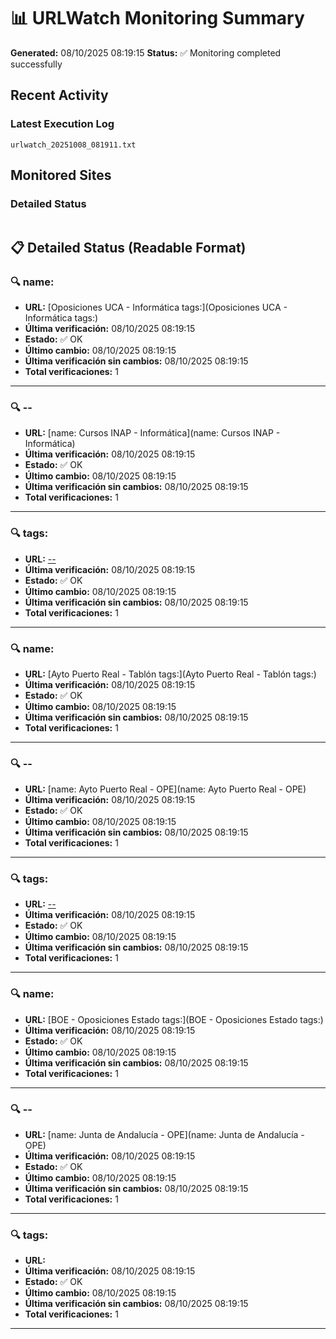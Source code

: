 # 📊 URLWatch Monitoring Summary

**Generated:** 08/10/2025 08:19:15
**Status:** ✅ Monitoring completed successfully

## Recent Activity

### Latest Execution Log
`urlwatch_20251008_081911.txt`

## Monitored Sites

### Detailed Status
```
```

## 📋 Detailed Status (Readable Format)

### 🔍 name:

- **URL:** [Oposiciones UCA - Informática	tags:](Oposiciones UCA - Informática	tags:)
- **Última verificación:** 08/10/2025 08:19:15
- **Estado:** ✅ OK
- **Último cambio:** 08/10/2025 08:19:15
- **Última verificación sin cambios:** 08/10/2025 08:19:15
- **Total verificaciones:** 1

---

### 🔍 --

- **URL:** [name: Cursos INAP - Informática](name: Cursos INAP - Informática)
- **Última verificación:** 08/10/2025 08:19:15
- **Estado:** ✅ OK
- **Último cambio:** 08/10/2025 08:19:15
- **Última verificación sin cambios:** 08/10/2025 08:19:15
- **Total verificaciones:** 1

---

### 🔍 tags:

- **URL:** [--](--)
- **Última verificación:** 08/10/2025 08:19:15
- **Estado:** ✅ OK
- **Último cambio:** 08/10/2025 08:19:15
- **Última verificación sin cambios:** 08/10/2025 08:19:15
- **Total verificaciones:** 1

---

### 🔍 name:

- **URL:** [Ayto Puerto Real - Tablón	tags:](Ayto Puerto Real - Tablón	tags:)
- **Última verificación:** 08/10/2025 08:19:15
- **Estado:** ✅ OK
- **Último cambio:** 08/10/2025 08:19:15
- **Última verificación sin cambios:** 08/10/2025 08:19:15
- **Total verificaciones:** 1

---

### 🔍 --

- **URL:** [name: Ayto Puerto Real - OPE](name: Ayto Puerto Real - OPE)
- **Última verificación:** 08/10/2025 08:19:15
- **Estado:** ✅ OK
- **Último cambio:** 08/10/2025 08:19:15
- **Última verificación sin cambios:** 08/10/2025 08:19:15
- **Total verificaciones:** 1

---

### 🔍 tags:

- **URL:** [--](--)
- **Última verificación:** 08/10/2025 08:19:15
- **Estado:** ✅ OK
- **Último cambio:** 08/10/2025 08:19:15
- **Última verificación sin cambios:** 08/10/2025 08:19:15
- **Total verificaciones:** 1

---

### 🔍 name:

- **URL:** [BOE - Oposiciones Estado	tags:](BOE - Oposiciones Estado	tags:)
- **Última verificación:** 08/10/2025 08:19:15
- **Estado:** ✅ OK
- **Último cambio:** 08/10/2025 08:19:15
- **Última verificación sin cambios:** 08/10/2025 08:19:15
- **Total verificaciones:** 1

---

### 🔍 --

- **URL:** [name: Junta de Andalucía - OPE](name: Junta de Andalucía - OPE)
- **Última verificación:** 08/10/2025 08:19:15
- **Estado:** ✅ OK
- **Último cambio:** 08/10/2025 08:19:15
- **Última verificación sin cambios:** 08/10/2025 08:19:15
- **Total verificaciones:** 1

---

### 🔍 tags:

- **URL:** []()
- **Última verificación:** 08/10/2025 08:19:15
- **Estado:** ✅ OK
- **Último cambio:** 08/10/2025 08:19:15
- **Última verificación sin cambios:** 08/10/2025 08:19:15
- **Total verificaciones:** 1

---

